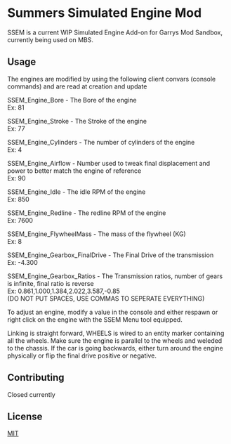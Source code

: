 # Summers Simulated Engine Mod

SSEM is a current WIP Simulated Engine Add-on for Garrys Mod Sandbox, currently being used on MBS. 

## Usage

The engines are modified by using the following client convars (console commands) and are read at creation and update

SSEM_Engine_Bore - The Bore of the engine   
Ex: 81


SSEM_Engine_Stroke - The Stroke of the engine     
Ex: 77

SSEM_Engine_Cylinders - The number of cylinders of the engine   
Ex: 4

SSEM_Engine_Airflow - Number used to tweak final displacement and power to better match the engine of reference   
Ex: 90

SSEM_Engine_Idle - The idle RPM of the engine  
Ex: 850

SSEM_Engine_Redline - The redline RPM of the engine   
Ex: 7600

SSEM_Engine_FlywheelMass - The mass of the flywheel (KG)  
Ex: 8

SSEM_Engine_Gearbox_FinalDrive - The Final Drive of the transmission  
Ex: -4.300

SSEM_Engine_Gearbox_Ratios - The Transmission ratios, number of gears is infinite, final ratio is reverse    
Ex: 0.861,1.000,1.384,2.022,3.587,-0.85   
(DO NOT PUT SPACES, USE COMMAS TO SEPERATE EVERYTHING)


To adjust an engine, modify a value in the console and either respawn or right click on the engine with the SSEM Menu tool equipped.

Linking is straight forward, WHEELS is wired to an entity marker containing all the wheels. Make sure the engine is parallel to the wheels and weleded to the chassis. If the car is going backwards, either turn around the engine physically or flip the final drive positive or negative.


## Contributing
Closed currently

## License
[MIT](https://choosealicense.com/licenses/mit/)
